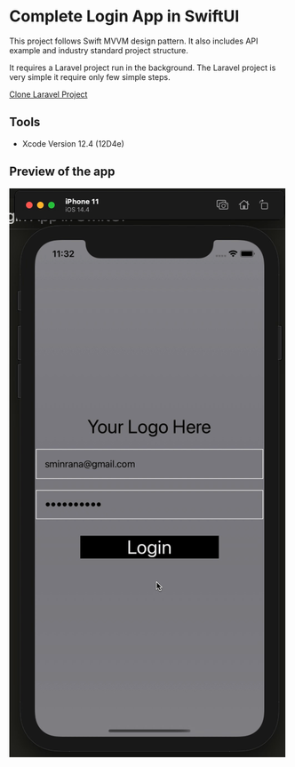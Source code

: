 # Complete Login App in SwiftUI

This project follows Swift MVVM design pattern. It also includes API example and industry standard project structure. 

It requires a Laravel project run in the background. The Laravel project is very simple it require only few simple steps.

[Clone Laravel Project](https://github.com/sminrana/laravel-sanctum-sample-api)

## Tools
* Xcode Version 12.4 (12D4e)

## Preview of the app
![Preview](https://raw.githubusercontent.com/sminrana/swiftui-login/main/app_preview.gif)


